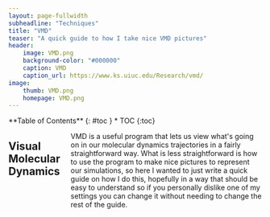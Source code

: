 ```yaml
---
layout: page-fullwidth
subheadline: "Techniques"
title: "VMD"
teaser: "A quick guide to how I take nice VMD pictures"
header:
    image: VMD.png
    background-color: "#000000"
    caption: VMD
    caption_url: https://www.ks.uiuc.edu/Research/vmd/
image:
    thumb: VMD.png
    homepage: VMD.png
---
```

<!--more-->

<div class="row">
<div class="medium-4 medium-push-8 columns" markdown="1">
<div class="panel radius" markdown="1">
**Table of Contents**
{: #toc }
*  TOC
{:toc}
</div>
</div><!-- /.medium-4.columns -->

<div class="medium-8 medium-pull-4 columns" markdown="1">

## Visual Molecular Dynamics
VMD is a useful program that lets us view what's going on in our molecular
dynamics trajectories in a fairly straightforward way. What is less
straightforward is how to use the program to make nice pictures to represent our
simulations, so here I wanted to just write a quick guide on how I do this,
hopefully in a way that should be easy to understand so if you personally
dislike one of my settings you can change it without needing to change the rest
of the guide.
